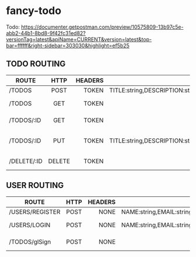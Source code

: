 # fancy-todo
Todo:
https://documenter.getpostman.com/preview/10575809-13b97c5e-abb2-44b1-8bd8-9f42fc31ed82?versionTag=latest&apiName=CURRENT&version=latest&top-bar=ffffff&right-sidebar=303030&highlight=ef5b25

## TODO ROUTING

|    ROUTE     |HTTP            | HEADERS  | BODY  | DESCRIPTION  |
| ------------- |:-------------:| -----:|-----:|-----:|
| /TODOS        |          POST | TOKEN |TITLE:string,DESCRIPTION:string,STATUS:string      |Create Todos |
|/TODOS        | GET      |  TOKEN |NONE |GET TODO BY ID |
| /TODOS/:ID | GET| TOKEN |NONE |GET TODOS BY ID |
| /TODOS/:ID | PUT| TOKEN |TITLE:string,DESCRIPTION:string,STATUS:string  |UPDATE CERTAIN TODO BY ID |
| /DELETE/:ID | DELETE| TOKEN |NONE  |DELETE TODO BY ID |


## USER ROUTING

|    ROUTE     |HTTP            | HEADERS  | BODY  | DESCRIPTION  |
| ------------- |:-------------:| -----:|-----:|-----:|
| /USERS/REGISTER        |          POST | NONE |NAME:string,EMAIL:string,PASSWORD:string      |Create Users |
| /USERS/LOGIN           |          POST | NONE |NAME:string,EMAIL:string,PASSWORD:string      |Login to Todos |
| /TODOS/glSign          | POST| NONE |NONE |LOGIN GL USERS |
